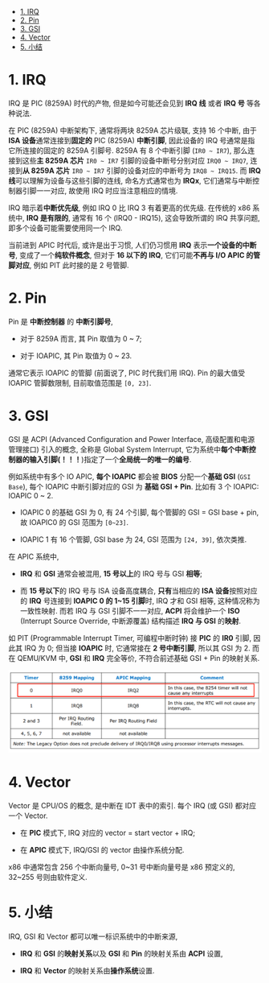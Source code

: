 <!-- @import "[TOC]" {cmd="toc" depthFrom=1 depthTo=6 orderedList=false} -->

<!-- code_chunk_output -->

- [1. IRQ](#1-irq)
- [2. Pin](#2-pin)
- [3. GSI](#3-gsi)
- [4. Vector](#4-vector)
- [5. 小结](#5-小结)

<!-- /code_chunk_output -->

# 1. IRQ

IRQ 是 PIC (8259A) 时代的产物, 但是如今可能还会见到 **IRQ 线** 或者 **IRQ 号** 等各种说法.

在 PIC (8259A) 中断架构下, 通常将两块 8259A 芯片级联, 支持 16 个中断, 由于 **ISA 设备**通常连接到**固定的** PIC (8259A) **中断引脚**, 因此设备的 IRQ 号通常是指它所连接的固定的 8259A 引脚号. 8259A 有 8 个中断引脚 (`IR0 ~ IR7`), 那么连接到这些**主 8259A 芯片** `IR0 ~ IR7` 引脚的设备中断号分别对应 `IRQ0 ~ IRQ7`, 连接到**从 8259A 芯片** `IR0 ~ IR7` 引脚的设备对应的中断号为 `IRQ8 ~ IRQ15`. 而 **IRQ 线**可以理解为设备与这些引脚的连线, 命名方式通常也为 **IRQx**, 它们通常与中断控制器引脚一一对应, 故使用 IRQ 时应当注意相应的情境.

IRQ 暗示着**中断优先级**, 例如 IRQ 0 比 IRQ 3 有着更高的优先级. 在传统的 x86 系统中, **IRQ 是有限的**, 通常有 16 个 (IRQ0 - IRQ15), 这会导致所谓的 IRQ 共享问题, 即多个设备可能需要使用同一个 IRQ.

当前进到 APIC 时代后, 或许是出于习惯, 人们仍习惯用 **IRQ** 表示**一个设备的中断号**, 变成了一个**纯软件概念**, 但对于 **16 以下的 IRQ**, 它们可能**不再与 I/O APIC 的管脚对应**, 例如 PIT 此时接的是 2 号管脚.

# 2. Pin

Pin 是 **中断控制器** 的 **中断引脚号**,

* 对于 8259A 而言, 其 Pin 取值为 0 ~ 7;

* 对于 IOAPIC, 其 Pin 取值为 0 ~ 23.

通常它表示 IOAPIC 的管脚 (前面说了, PIC 时代我们用 IRQ). Pin 的最大值受 IOAPIC 管脚数限制, 目前取值范围是 `[0, 23]`.

# 3. GSI

GSI 是 ACPI (Advanced Configuration and Power Interface, 高级配置和电源管理接口) 引入的概念, 全称是 Global System Interrupt, 它为系统中**每个中断控制器的输入引脚(！！！**)指定了一个**全局统一的唯一的编号**.

例如系统中有多个 IO APIC, **每个 IOAPIC** 都会被 **BIOS** 分配一个**基础 GSI** (`GSI Base`), 每个 IOAPIC 中断引脚对应的 GSI 为 **基础 GSI + Pin**. 比如有 3 个 IOAPIC: IOAPIC 0 ~ 2.

* IOAPIC 0 的基础 GSI 为 0, 有 24 个引脚, 每个管脚的 GSI = GSI base + pin, 故 IOAPIC0 的 GSI 范围为 `[0~23]`.

* IOAPIC 1 有 16 个管脚, GSI base 为 24, GSI 范围为 `[24, 39]`, 依次类推.

在 APIC 系统中,

* **IRQ** 和 **GSI** 通常会被混用, **15 号以上**的 IRQ 号与 GSI **相等**;

* 而 **15 号以下**的 IRQ 号与 ISA 设备高度耦合, **只有**当相应的 **ISA 设备**按照对应的 **IRQ** 号连接到 **IOAPIC 0 的 1~15 引脚**时, IRQ 才和 GSI 相等, 这种情况称为一致性映射. 而若 IRQ 与 GSI 引脚不一一对应, **ACPI** 将会维护一个 **ISO** (Interrupt Source Override, 中断源覆盖) 结构描述 **IRQ 与 GSI** 的**映射**.

如 PIT (Programmable Interrupt Timer, 可编程中断时钟) 接 **PIC** 的 **IR0** 引脚, 因此其 IRQ 为 0; 但当接 **IOAPIC** 时, 它通常接在 **2 号中断引脚**, 所以其 GSI 为 2. 而在 QEMU/KVM 中, **GSI** 和 **IRQ** 完全等价, 不符合前述基础 GSI + Pin 的映射关系.

![2024-10-14-15-07-30.png](./images/2024-10-14-15-07-30.png)

# 4. Vector

Vector 是 CPU/OS 的概念, 是中断在 IDT 表中的索引. 每个 IRQ (或 GSI) 都对应一个 Vector.

* 在 **PIC** 模式下, IRQ 对应的 vector = start vector + IRQ;

* 在 **APIC** 模式下, IRQ/GSI 的 vector 由操作系统分配.

x86 中通常包含 256 个中断向量号, 0~31 号中断向量号是 x86 预定义的, 32~255 号则由软件定义.

# 5. 小结

IRQ, GSI 和 Vector 都可以唯一标识系统中的中断来源, 

* **IRQ** 和 **GSI** 的**映射关系**以及 **GSI** 和 **Pin** 的映射关系由 **ACPI** 设置,

* **IRQ** 和 **Vector** 的映射关系由**操作系统**设置.

